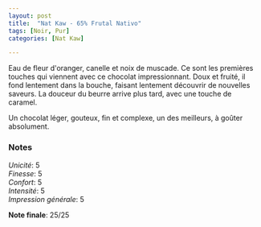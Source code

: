 ```yaml
---
layout: post
title:  "Nat Kaw - 65% Frutal Nativo"
tags: [Noir, Pur] 
categories: [Nat Kaw]

---
```



Eau de fleur d'oranger, canelle et noix de muscade. Ce sont les premières touches qui viennent avec ce chocolat impressionnant. Doux et fruité, il fond lentement dans la bouche, faisant lentement découvrir de nouvelles saveurs. La douceur du beurre arrive plus tard, avec une touche de caramel. 

Un chocolat léger, gouteux, fin et complexe, un des meilleurs, à goûter absolument.

### Notes

_Unicité_: 5  
_Finesse_: 5  
_Confort_: 5  
_Intensité_: 5  
_Impression générale_: 5

**Note finale**: 25/25